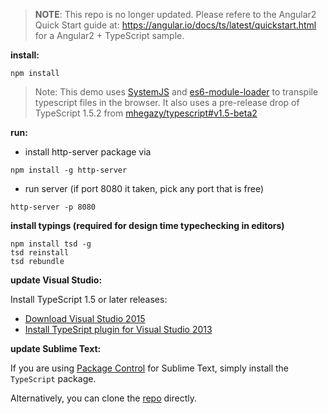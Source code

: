> **NOTE**: This repo is no longer updated. Please refere to the Angular2 Quick Start guide at: https://angular.io/docs/ts/latest/quickstart.html for a Angular2 + TypeScript sample.

**install:**
```
npm install
```

> Note: This demo uses [SystemJS](https://github.com/systemjs/systemjs) and [es6-module-loader](https://github.com/ModuleLoader/es6-module-loader) to transpile typescript files in the browser. It also uses a pre-release drop of TypeScript 1.5.2 from [mhegazy/typescript#v1.5-beta2](https://github.com/mhegazy/typescript#v1.5-beta2)

**run:**
- install http-server package via
 ```
 npm install -g http-server 
 ```
- run server (if port 8080 it taken, pick any port that is free)
 ```
 http-server -p 8080
 ```

**install typings (required for design time typechecking in editors)**
```
npm install tsd -g
tsd reinstall
tsd rebundle

```

**update Visual Studio:**

Install TypeScript 1.5 or later releases:
- [Download Visual Studio 2015](https://www.visualstudio.com/downloads/download-visual-studio-vs)
- [Install TypeSript plugin for Visual Studio 2013](https://visualstudiogallery.msdn.microsoft.com/b1fff87e-d68b-4266-8bba-46fad76bbf22)
 
**update Sublime Text:**

If you are using [Package Control](https://packagecontrol.io/) for Sublime Text, simply 
install the `TypeScript` package.

Alternatively, you can clone the [repo](https://github.com/Microsoft/TypeScript-Sublime-Plugin) directly.
